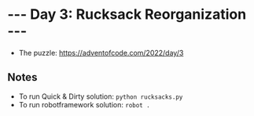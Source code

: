 # --- Day 3: Rucksack Reorganization ---
- The puzzle: https://adventofcode.com/2022/day/3

## Notes
- To run Quick & Dirty solution: `python rucksacks.py`
- To run robotframework solution: `robot .`
